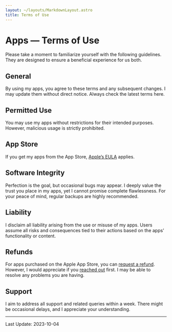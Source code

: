 ```yaml
---
layout: ~/layouts/MarkdownLayout.astro
title: Terms of Use
---
```


# Apps — Terms of Use

Please take a moment to familiarize yourself with the following guidelines. They are designed to ensure a beneficial experience for us both.

## General

By using my apps, you agree to these terms and any subsequent changes. I may update them without direct notice. Always check the latest terms here.

## Permitted Use

You may use my apps without restrictions for their intended purposes. However, malicious usage is strictly prohibited.

## App Store

If you get my apps from the App Store, [Apple’s EULA](https://www.apple.com/legal/internet-services/itunes/dev/stdeula/) applies.

## Software Integrity

Perfection is the goal, but occasional bugs may appear. I deeply value the trust you place in my apps, yet I cannot promise complete flawlessness. For your peace of mind, regular backups are highly recommended.

## Liability

I disclaim all liability arising from the use or misuse of my apps. Users assume all risks and consequences tied to their actions based on the apps' functionality or content.

## Refunds

For apps purchased on the Apple App Store, you can [request a refund](https://support.apple.com/en-us/HT204084). However, I would appreciate if you [reached out](/feedback) first. I may be able to resolve any problems you are having.

## Support

I aim to address all support and related queries within a week. There might be occasional delays, and I appreciate your understanding.

---

Last Update: 2023-10-04
